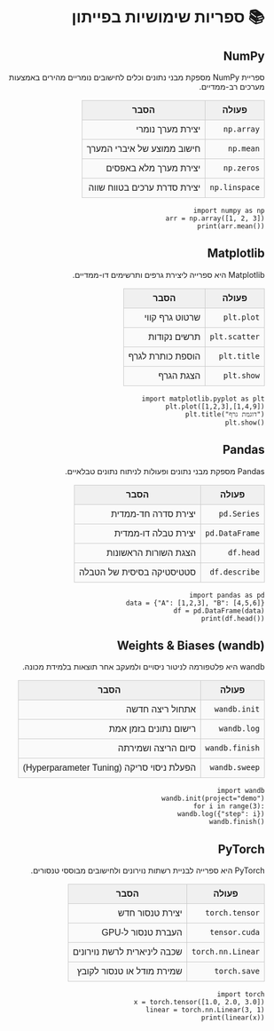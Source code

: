 <!-- Highlight.js CSS (ערכת ברירת מחדל) -->
<link rel="stylesheet" href="https://cdnjs.cloudflare.com/ajax/libs/highlight.js/11.9.0/styles/stackoverflow-light.min.css">

<!-- Highlight.js core + שפות נדרשות -->
<script src="https://cdnjs.cloudflare.com/ajax/libs/highlight.js/11.9.0/highlight.min.js"></script>
<script src="https://cdnjs.cloudflare.com/ajax/libs/highlight.js/11.9.0/languages/python.min.js"></script>

<script>hljs.highlightAll();</script>

<style>
  table.code-compare { width:100%; border-collapse:collapse; table-layout:fixed; font-family:Arial, sans-serif; }
  table.code-compare th, table.code-compare td { border:1px solid #ccc; vertical-align:top; padding:8px; }
  table.code-compare th { background:#f0f0f0; text-align:center; }
  table.code-compare td { direction:rtl; text-align:right; background:#fafafa; }
</style>

<div dir="rtl">
<h1>📚 ספריות שימושיות בפייתון</h1>

<h2>NumPy</h2>
<p>ספריית NumPy מספקת מבני נתונים וכלים לחישובים נומריים מהירים באמצעות מערכים רב-ממדיים.</p>
<table class="code-compare">
  <thead>
    <tr><th>פעולה</th><th>הסבר</th></tr>
  </thead>
  <tbody>
    <tr><td><code>np.array</code></td><td>יצירת מערך נומרי</td></tr>
    <tr><td><code>np.mean</code></td><td>חישוב ממוצע של איברי המערך</td></tr>
    <tr><td><code>np.zeros</code></td><td>יצירת מערך מלא באפסים</td></tr>
    <tr><td><code>np.linspace</code></td><td>יצירת סדרת ערכים בטווח שווה</td></tr>
  </tbody>
</table>
<pre><code class="language-python" dir="ltr">import numpy as np
arr = np.array([1, 2, 3])
print(arr.mean())
</code></pre>

<h2>Matplotlib</h2>
<p>Matplotlib היא ספרייה ליצירת גרפים ותרשימים דו-ממדיים.</p>
<table class="code-compare">
  <thead>
    <tr><th>פעולה</th><th>הסבר</th></tr>
  </thead>
  <tbody>
    <tr><td><code>plt.plot</code></td><td>שרטוט גרף קווי</td></tr>
    <tr><td><code>plt.scatter</code></td><td>תרשים נקודות</td></tr>
    <tr><td><code>plt.title</code></td><td>הוספת כותרת לגרף</td></tr>
    <tr><td><code>plt.show</code></td><td>הצגת הגרף</td></tr>
  </tbody>
</table>
<pre><code class="language-python" dir="ltr">import matplotlib.pyplot as plt
plt.plot([1,2,3],[1,4,9])
plt.title("דוגמת גרף")
plt.show()
</code></pre>

<h2>Pandas</h2>
<p>Pandas מספקת מבני נתונים ופעולות לניתוח נתונים טבלאיים.</p>
<table class="code-compare">
  <thead>
    <tr><th>פעולה</th><th>הסבר</th></tr>
  </thead>
  <tbody>
    <tr><td><code>pd.Series</code></td><td>יצירת סדרה חד-ממדית</td></tr>
    <tr><td><code>pd.DataFrame</code></td><td>יצירת טבלה דו-ממדית</td></tr>
    <tr><td><code>df.head</code></td><td>הצגת השורות הראשונות</td></tr>
    <tr><td><code>df.describe</code></td><td>סטטיסטיקה בסיסית של הטבלה</td></tr>
  </tbody>
</table>
<pre><code class="language-python" dir="ltr">import pandas as pd
data = {"A": [1,2,3], "B": [4,5,6]}
df = pd.DataFrame(data)
print(df.head())
</code></pre>

<h2>Weights & Biases (wandb)</h2>
<p>wandb היא פלטפורמה לניטור ניסויים ולמעקב אחר תוצאות בלמידת מכונה.</p>
<table class="code-compare">
  <thead>
    <tr><th>פעולה</th><th>הסבר</th></tr>
  </thead>
  <tbody>
    <tr><td><code>wandb.init</code></td><td>אתחול ריצה חדשה</td></tr>
    <tr><td><code>wandb.log</code></td><td>רישום נתונים בזמן אמת</td></tr>
    <tr><td><code>wandb.finish</code></td><td>סיום הריצה ושמירתה</td></tr>
    <tr><td><code>wandb.sweep</code></td><td>הפעלת ניסוי סריקה (Hyperparameter Tuning)</td></tr>
  </tbody>
</table>
<pre><code class="language-python" dir="ltr">import wandb
wandb.init(project="demo")
for i in range(3):
    wandb.log({"step": i})
wandb.finish()
</code></pre>

<h2>PyTorch</h2>
<p>PyTorch היא ספרייה לבניית רשתות נוירונים ולחישובים מבוססי טנסורים.</p>
<table class="code-compare">
  <thead>
    <tr><th>פעולה</th><th>הסבר</th></tr>
  </thead>
  <tbody>
    <tr><td><code>torch.tensor</code></td><td>יצירת טנסור חדש</td></tr>
    <tr><td><code>tensor.cuda</code></td><td>העברת טנסור ל-GPU</td></tr>
    <tr><td><code>torch.nn.Linear</code></td><td>שכבה ליניארית לרשת נוירונים</td></tr>
    <tr><td><code>torch.save</code></td><td>שמירת מודל או טנסור לקובץ</td></tr>
  </tbody>
</table>
<pre><code class="language-python" dir="ltr">import torch
x = torch.tensor([1.0, 2.0, 3.0])
linear = torch.nn.Linear(3, 1)
print(linear(x))
</code></pre>

</div>

